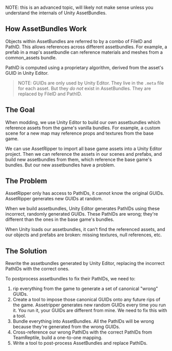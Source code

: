 NOTE: this is an advanced topic, will likely not make sense unless you understand
the internals of Unity AssetBundles.

## How AssetBundles Work

Objects within AssetBundles are referred to by a combo of FileID and PathID. This allows references across different assetbundles.
For example, a prefab in a map's assetbundle can reference materials and meshes from a common_assets bundle.

PathID is computed using a proprietary algorithm, derived from the asset's GUID in Unity Editor.

> NOTE: GUIDs are only used by Unity Editor. They live in the `.meta` file for each asset. But they *do not* exist in AssetBundles. They are replaced by FileID and PathID.

## The Goal

When modding, we use Unity Editor to build our own assetbundles which reference assets from the game's vanilla bundles.
For example, a custom scene for a new map may reference props and textures from the base game.

We can use AssetRipper to import all base game assets into a Unity Editor project. Then we can reference the assets in our
scenes and prefabs, and build new assetbundles from them, which reference the base game's bundles. But our new
assetbundles have a problem.

## The Problem

AssetRipper only has access to PathIDs, it cannot know the original GUIDs. AssetRipper generates new GUIDs at random.

When we build assetbundles, Unity Editor generates PathIDs using these incorrect, randomly generated GUIDs.
These PathIDs are wrong; they're different than the ones in the base game's bundles.

When Unity loads our assetbundles, it can't find the referenced assets, and our objects and prefabs are broken:
missing textures, null references, etc.

## The Solution

Rewrite the assetbundles generated by Unity Editor, replacing the incorrect PathIDs with the correct ones.

To postprocess assetbundles to fix their PathIDs, we need to:

1. rip everything from the game to generate a set of canonical "wrong" GUIDs.
2. Create a tool to impose those canonical GUIDs onto any future rips of the game.  Assetripper generates new random GUIDs every time you run it.  You run it, your GUIDs are different from mine.  We need to fix this with a tool.
3. Bundle everything into AssetBundles.  All the PathIDs will be wrong because they're generated from the wrong GUIDs.
4. Cross-reference our wrong PathIDs with the correct PathIDs from TeamReptile, build a one-to-one mapping.
5. Write a tool to post-process AssetBundles and replace PathIDs.

[//]: # (6. Integrate this tool with mapstation, so every time you press F5, the assetbundles spat out by unity are automatically post-processed)